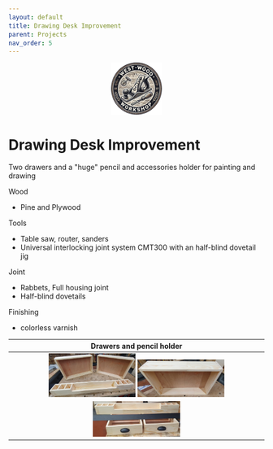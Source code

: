 ```yaml
---
layout: default
title: Drawing Desk Improvement
parent: Projects
nav_order: 5
---
```

<p align="center"> <img src="../media/www_logo.png" width="20%" height="20%"/> </p>

# Drawing Desk Improvement

Two drawers and a "huge" pencil and accessories holder for painting and drawing

Wood
* Pine and Plywood

Tools
* Table saw, router, sanders
* Universal interlocking joint system CMT300 with an half-blind dovetail jig

Joint
* Rabbets, Full housing joint
* Half-blind dovetails

Finishing
* colorless varnish

|                                                                                                                                        Drawers and pencil holder                                                                                                                                        |
|:-------------------------------------------------------------------------------------------------------------------------------------------------------------------------------------------------------------------------------------------------------------------------------------------------------:|
| [<img alt="image" height="35%" src="/media/Drawers_Pencil_Holder.jpg" width="35%"/>](https://garlatti.github.io/media/Drawers_Pencil_Holder.jpg)   [<img alt="image" height="35%" src="/media/Drawers_Pencil_Holder_1.jpg" width="35%"/>](https://garlatti.github.io/media/Drawers_Pencil_Holder_1.jpg) | 
|                                                                          [<img alt="image" height="35%" src="/media/Drawers_Pencil_Holder_2.jpg" width="35%"/>](https://garlatti.github.io/media/Drawers_Pencil_Holder_2.jpg)                                                                           | 